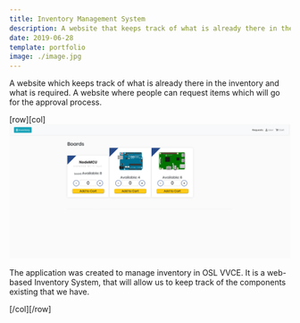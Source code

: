 ```yaml
---
title: Inventory Management System
description: A website that keeps track of what is already there in the inventory and what is required. This project is developed by Rajkumar Jain.
date: 2019-06-28
template: portfolio
image: ./image.jpg
---
```


A website which keeps track of what is already there in the inventory and what is required. A website where people can request items which will go for the approval process.

[row][col]
![image](./w1.png)

The application was created to manage inventory in OSL VVCE. It is a web-based Inventory System, that will allow us to keep track of the components existing that we have.

[/col][/row]
